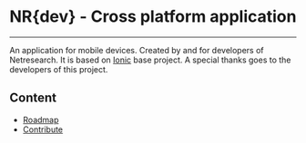 NR{dev} - Cross platform application
====================================
---

An application for mobile devices. Created by and for developers of Netresearch.
It is based on [Ionic](ionicframework.com) base project. A special thanks goes to the developers of this project.


## Content
- [Roadmap](blob/master/ROADMAP.md)
- [Contribute](blob/master/CONTRIBUTE.md)


